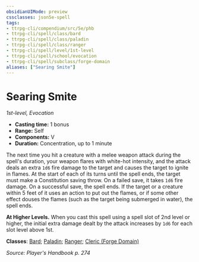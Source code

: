 ```yaml
---
obsidianUIMode: preview
cssclasses: json5e-spell
tags:
- ttrpg-cli/compendium/src/5e/phb
- ttrpg-cli/spell/class/bard
- ttrpg-cli/spell/class/paladin
- ttrpg-cli/spell/class/ranger
- ttrpg-cli/spell/level/1st-level
- ttrpg-cli/spell/school/evocation
- ttrpg-cli/spell/subclass/forge-domain
aliases: ["Searing Smite"]
---
```

# Searing Smite
*1st-level, Evocation*  

- **Casting time:** 1 bonus
- **Range:** Self
- **Components:** V
- **Duration:** Concentration, up to 1 minute

The next time you hit a creature with a melee weapon attack during the spell's duration, your weapon flares with white-hot intensity, and the attack deals an extra `1d6` fire damage to the target and causes the target to ignite in flames. At the start of each of its turns until the spell ends, the target must make a Constitution saving throw. On a failed save, it takes `1d6` fire damage. On a successful save, the spell ends. If the target or a creature within 5 feet of it uses an action to put out the flames, or if some other effect douses the flames (such as the target being submerged in water), the spell ends.

**At Higher Levels.** When you cast this spell using a spell slot of 2nd level or higher, the initial extra damage dealt by the attack increases by `1d6` for each slot level above 1st.

**Classes**: [Bard](list-spells-classes-bard); [Paladin](list-spells-classes-paladin); [Ranger](list-spells-classes-ranger); [Cleric (Forge Domain)](list-spells-classes-cleric-forge-domain-xge)

*Source: Player's Handbook p. 274*